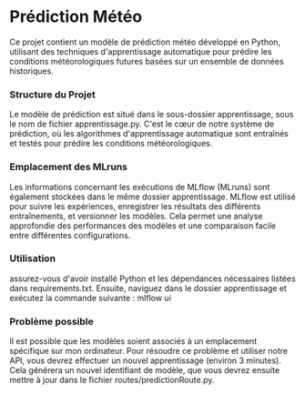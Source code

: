 # Prédiction Météo
Ce projet contient un modèle de prédiction météo développé en Python, utilisant des techniques d'apprentissage automatique pour prédire les conditions météorologiques futures basées sur un ensemble de données historiques.

### Structure du Projet
Le modèle de prédiction est situé dans le sous-dossier apprentissage, sous le nom de fichier apprentissage.py. C'est le cœur de notre système de prédiction, où les algorithmes d'apprentissage automatique sont entraînés et testés pour prédire les conditions météorologiques.

### Emplacement des MLruns
Les informations concernant les exécutions de MLflow (MLruns) sont également stockées dans le même dossier apprentissage. MLflow est utilisé pour suivre les expériences, enregistrer les résultats des différents entraînements, et versionner les modèles. Cela permet une analyse approfondie des performances des modèles et une comparaison facile entre différentes configurations.

### Utilisation
assurez-vous d'avoir installé Python et les dépendances nécessaires listées dans requirements.txt. Ensuite, naviguez dans le dossier apprentissage et exécutez la commande suivante : mlflow ui

### Problème possible
Il est possible que les modèles soient associés à un emplacement spécifique sur mon ordinateur. Pour résoudre ce problème et utiliser notre API, vous devrez effectuer un nouvel apprentissage (environ 3 minutes). Cela générera un nouvel identifiant de modèle, que vous devrez ensuite mettre à jour dans le fichier routes/predictionRoute.py.